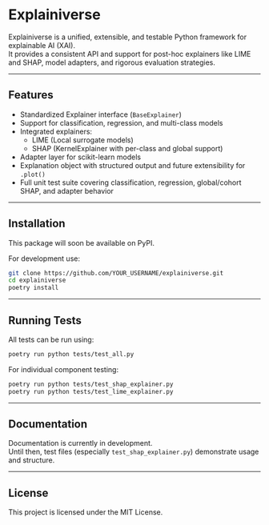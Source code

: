 # Explainiverse

Explainiverse is a unified, extensible, and testable Python framework for explainable AI (XAI).  
It provides a consistent API and support for post-hoc explainers like LIME and SHAP, model adapters, and rigorous evaluation strategies.

---

## Features

- Standardized Explainer interface (`BaseExplainer`)
- Support for classification, regression, and multi-class models
- Integrated explainers:
  - LIME (Local surrogate models)
  - SHAP (KernelExplainer with per-class and global support)
- Adapter layer for scikit-learn models
- Explanation object with structured output and future extensibility for `.plot()`
- Full unit test suite covering classification, regression, global/cohort SHAP, and adapter behavior

---

## Installation

This package will soon be available on PyPI.

For development use:

```bash
git clone https://github.com/YOUR_USERNAME/explainiverse.git
cd explainiverse
poetry install
```

---

## Running Tests

All tests can be run using:

```bash
poetry run python tests/test_all.py
```

For individual component testing:

```bash
poetry run python tests/test_shap_explainer.py
poetry run python tests/test_lime_explainer.py
```

---

## Documentation

Documentation is currently in development.  
Until then, test files (especially `test_shap_explainer.py`) demonstrate usage and structure.

---

## License

This project is licensed under the MIT License.
